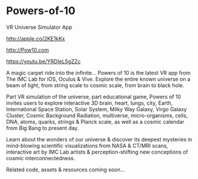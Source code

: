 # Powers-of-10
VR Universe Simulator App

http://apple.co/2KE1kKx

http://Pow10.com

https://youtu.be/YRDIeL5gZZc

A magic carpet ride into the infinite... Powers of 10 is the latest VR app from The IMC Lab for iOS, Oculus & Vive. Explore the entire known universe on a beam of light, from string scale to cosmic scale, from brain to black hole.

Part VR simulation of the universe, part educational game, Powers of 10 invites users to explore interactive 3D brain, heart, lungs, city, Earth, International Space Station, Solar System, Milky Way Galaxy, Virgo Galaxy Cluster, Cosmic Background Radiation, multiverse, micro-organisms, cells, DNA, atoms, quarks, strings & Planck scale, as well as a cosmic calendar from Big Bang to present day.

Learn about the wonders of our universe & discover its deepest mysteries in mind-blowing scientific visualizations from NASA & CT/MRI scans, interactive art by IMC Lab artists & perception-shifting new conceptions of cosmic interconnectedness.

Related code, assets & resources coming soon...
